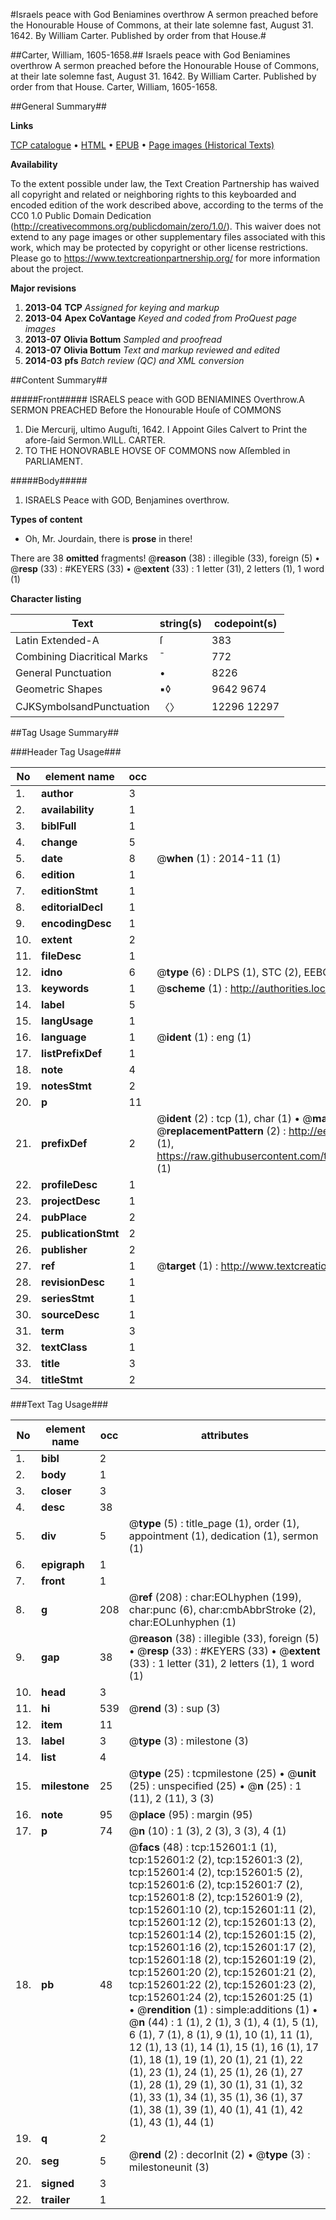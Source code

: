 #Israels peace with God Beniamines overthrow A sermon preached before the Honourable House of Commons, at their late solemne fast, August 31. 1642. By William Carter. Published by order from that House.#

##Carter, William, 1605-1658.##
Israels peace with God Beniamines overthrow A sermon preached before the Honourable House of Commons, at their late solemne fast, August 31. 1642. By William Carter. Published by order from that House.
Carter, William, 1605-1658.

##General Summary##

**Links**

[TCP catalogue](http://www.ota.ox.ac.uk/tcp/)  • 
[HTML](http://tei.it.ox.ac.uk/tcp/Texts-HTML/free/A80/A80758.html)  • 
[EPUB](http://tei.it.ox.ac.uk/tcp/Texts-EPUB/free/A80/A80758.epub) • 
[Page images (Historical Texts)](https://historicaltexts.jisc.ac.uk/eebo-99895238e)

**Availability**

To the extent possible under law, the Text Creation Partnership has waived all copyright and related or neighboring rights to this keyboarded and encoded edition of the work described above, according to the terms of the CC0 1.0 Public Domain Dedication (http://creativecommons.org/publicdomain/zero/1.0/). This waiver does not extend to any page images or other supplementary files associated with this work, which may be protected by copyright or other license restrictions. Please go to https://www.textcreationpartnership.org/ for more information about the project.

**Major revisions**

1. __2013-04__ __TCP__ *Assigned for keying and markup*
1. __2013-04__ __Apex CoVantage__ *Keyed and coded from ProQuest page images*
1. __2013-07__ __Olivia Bottum__ *Sampled and proofread*
1. __2013-07__ __Olivia Bottum__ *Text and markup reviewed and edited*
1. __2014-03__ __pfs__ *Batch review (QC) and XML conversion*

##Content Summary##

#####Front#####
ISRAELS peace with GOD BENIAMINES Overthrow.A SERMON PREACHED Before the Honourable Houſe of COMMONS
1. Die Mercurij, ultimo Auguſti, 1642.
I Appoint Giles Calvert to Print the afore-ſaid Sermon.WILL. CARTER.
1. TO THE HONOVRABLE HOVSE OF COMMONS now Aſſembled in PARLIAMENT.

#####Body#####

1. ISRAELS Peace with GOD, Benjamines overthrow.

**Types of content**

  * Oh, Mr. Jourdain, there is **prose** in there!

There are 38 **omitted** fragments! 
 @__reason__ (38) : illegible (33), foreign (5)  •  @__resp__ (33) : #KEYERS (33)  •  @__extent__ (33) : 1 letter (31), 2 letters (1), 1 word (1)

**Character listing**


|Text|string(s)|codepoint(s)|
|---|---|---|
|Latin Extended-A|ſ|383|
|Combining             Diacritical Marks|̄|772|
|General Punctuation|•|8226|
|Geometric Shapes|▪◊|9642 9674|
|CJKSymbolsandPunctuation|〈〉|12296 12297|

##Tag Usage Summary##

###Header Tag Usage###

|No|element name|occ|attributes|
|---|---|---|---|
|1.|__author__|3||
|2.|__availability__|1||
|3.|__biblFull__|1||
|4.|__change__|5||
|5.|__date__|8| @__when__ (1) : 2014-11 (1)|
|6.|__edition__|1||
|7.|__editionStmt__|1||
|8.|__editorialDecl__|1||
|9.|__encodingDesc__|1||
|10.|__extent__|2||
|11.|__fileDesc__|1||
|12.|__idno__|6| @__type__ (6) : DLPS (1), STC (2), EEBO-CITATION (1), PROQUEST (1), VID (1)|
|13.|__keywords__|1| @__scheme__ (1) : http://authorities.loc.gov/ (1)|
|14.|__label__|5||
|15.|__langUsage__|1||
|16.|__language__|1| @__ident__ (1) : eng (1)|
|17.|__listPrefixDef__|1||
|18.|__note__|4||
|19.|__notesStmt__|2||
|20.|__p__|11||
|21.|__prefixDef__|2| @__ident__ (2) : tcp (1), char (1)  •  @__matchPattern__ (2) : ([0-9\-]+):([0-9IVX]+) (1), (.+) (1)  •  @__replacementPattern__ (2) : http://eebo.chadwyck.com/downloadtiff?vid=$1&page=$2 (1), https://raw.githubusercontent.com/textcreationpartnership/Texts/master/tcpchars.xml#$1 (1)|
|22.|__profileDesc__|1||
|23.|__projectDesc__|1||
|24.|__pubPlace__|2||
|25.|__publicationStmt__|2||
|26.|__publisher__|2||
|27.|__ref__|1| @__target__ (1) : http://www.textcreationpartnership.org/docs/. (1)|
|28.|__revisionDesc__|1||
|29.|__seriesStmt__|1||
|30.|__sourceDesc__|1||
|31.|__term__|3||
|32.|__textClass__|1||
|33.|__title__|3||
|34.|__titleStmt__|2||


###Text Tag Usage###

|No|element name|occ|attributes|
|---|---|---|---|
|1.|__bibl__|2||
|2.|__body__|1||
|3.|__closer__|3||
|4.|__desc__|38||
|5.|__div__|5| @__type__ (5) : title_page (1), order (1), appointment (1), dedication (1), sermon (1)|
|6.|__epigraph__|1||
|7.|__front__|1||
|8.|__g__|208| @__ref__ (208) : char:EOLhyphen (199), char:punc (6), char:cmbAbbrStroke (2), char:EOLunhyphen (1)|
|9.|__gap__|38| @__reason__ (38) : illegible (33), foreign (5)  •  @__resp__ (33) : #KEYERS (33)  •  @__extent__ (33) : 1 letter (31), 2 letters (1), 1 word (1)|
|10.|__head__|3||
|11.|__hi__|539| @__rend__ (3) : sup (3)|
|12.|__item__|11||
|13.|__label__|3| @__type__ (3) : milestone (3)|
|14.|__list__|4||
|15.|__milestone__|25| @__type__ (25) : tcpmilestone (25)  •  @__unit__ (25) : unspecified (25)  •  @__n__ (25) : 1 (11), 2 (11), 3 (3)|
|16.|__note__|95| @__place__ (95) : margin (95)|
|17.|__p__|74| @__n__ (10) : 1 (3), 2 (3), 3 (3), 4 (1)|
|18.|__pb__|48| @__facs__ (48) : tcp:152601:1 (1), tcp:152601:2 (2), tcp:152601:3 (2), tcp:152601:4 (2), tcp:152601:5 (2), tcp:152601:6 (2), tcp:152601:7 (2), tcp:152601:8 (2), tcp:152601:9 (2), tcp:152601:10 (2), tcp:152601:11 (2), tcp:152601:12 (2), tcp:152601:13 (2), tcp:152601:14 (2), tcp:152601:15 (2), tcp:152601:16 (2), tcp:152601:17 (2), tcp:152601:18 (2), tcp:152601:19 (2), tcp:152601:20 (2), tcp:152601:21 (2), tcp:152601:22 (2), tcp:152601:23 (2), tcp:152601:24 (2), tcp:152601:25 (1)  •  @__rendition__ (1) : simple:additions (1)  •  @__n__ (44) : 1 (1), 2 (1), 3 (1), 4 (1), 5 (1), 6 (1), 7 (1), 8 (1), 9 (1), 10 (1), 11 (1), 12 (1), 13 (1), 14 (1), 15 (1), 16 (1), 17 (1), 18 (1), 19 (1), 20 (1), 21 (1), 22 (1), 23 (1), 24 (1), 25 (1), 26 (1), 27 (1), 28 (1), 29 (1), 30 (1), 31 (1), 32 (1), 33 (1), 34 (1), 35 (1), 36 (1), 37 (1), 38 (1), 39 (1), 40 (1), 41 (1), 42 (1), 43 (1), 44 (1)|
|19.|__q__|2||
|20.|__seg__|5| @__rend__ (2) : decorInit (2)  •  @__type__ (3) : milestoneunit (3)|
|21.|__signed__|3||
|22.|__trailer__|1||
